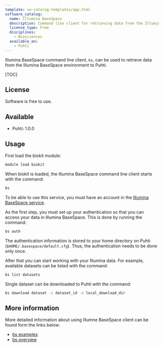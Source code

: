 ```yaml
---
template: sw-catalog-templates/app.html
software_catalog:
  name: Illumina BaseSpace
  description: Command line client for retrieving data from the Illumina BaseSpace environment
  license_type: Free
  disciplines:
    - Biosciences
  available_on:
    - Puhti
---
```


Illumina BaseSpace command line client, `bs`, can be used to retrieve data from the Illumina BaseSpace environment to Puhti.

[TOC]

## License

Software is free to use.

## Available

* Puhti: 1.0.0 

## Usage

First load the biokit module:

```bash
module load biokit
```

When biokit is loaded, the Illumina BaseSpace command line client starts with the command:

```bash
bs
```

To be able to use this service, you must have an account in the [Illumina BaseSpace service](https://emea.illumina.com/products/by-type/informatics-products/basespace-sequence-hub.html).

As the first step, you must set up your authentication so that you can access your data in Illumina BaseSpace. 
This is done by running the command:

```bash
bs auth
```

The authentication information is stored to your home directory on Puhti
(`$HOME/.basespace/default.cfg`). Thus, the authentication needs to be done only
once.

After that you can start working with your Illumina data. For example, available datasets can be listed with the command:

```bash
bs list datasets
```

Single dataset can be downloaded to Puhti with the command:

```bash
bs download dataset -i dataset_id -o local_download_dir
```

## More information

More detailed information about using Illumne BaseSpace client can be found form the links below:

* [bs examples](https://developer.basespace.illumina.com/docs/content/documentation/cli/cli-examples)
* [bs overview](https://developer.basespace.illumina.com/docs/content/documentation/cli/cli-overview)
